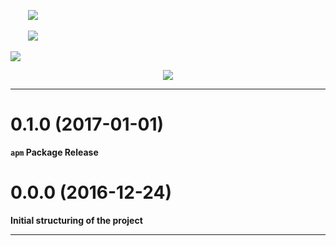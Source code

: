 <p align="center">

  <img src="https://gitlab.com/favicon.ico" width=16 height=16/>&nbsp;&nbsp;
  <a href="https://gitlab.com/tuomashatakka/atom-ui-reduced-dark/releases/latest">
    <img src="https://img.shields.io/apm/v/reduced-dark.svg"/></a>&nbsp;&nbsp;

  <img src="https://atom.io/favicon.ico" width=16 height=16/>&nbsp;&nbsp;
  <a href="https://atom.io/themes/reduced-dark-ui">
    <img src="https://img.shields.io/apm/v/reduced-dark.svg"/></a>&nbsp;&nbsp;

  <a href="https://atom.io/themes/reduced-dark">
    <img src="https://img.shields.io/apm/dm/reduced-dark.svg"/></a>

</p>

<p align="center">
  <img src="https://tuomashatakka.gitlab.io/atom-ui-reduced-dark/assets/re-logo.svg"/></p>

---

# 0.1.0 (2017-01-01)
**```apm``` Package Release**

# 0.0.0 (2016-12-24)
**Initial structuring of the project**

---
